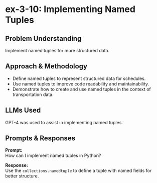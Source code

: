 # ex-3-10: Implementing Named Tuples

## Problem Understanding
Implement named tuples for more structured data.

## Approach & Methodology
- Define named tuples to represent structured data for schedules.
- Use named tuples to improve code readability and maintainability.
- Demonstrate how to create and use named tuples in the context of transportation data.

## LLMs Used
GPT-4 was used to assist in implementing named tuples.

## Prompts & Responses
**Prompt:**  
How can I implement named tuples in Python?

**Response:**  
Use the `collections.namedtuple` to define a tuple with named fields for better structure.
